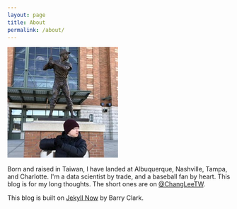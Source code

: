 ```yaml
---
layout: page
title: About
permalink: /about/
---
```


![profile-pic](/figure/source/profile.jpg)

Born and raised in Taiwan, I have landed at Albuquerque, Nashville, Tampa, and Charlotte. I'm a data scientist by trade, and a baseball fan by heart. This blog is for my long thoughts. The short ones are on [@ChangLeeTW](https://twitter.com/ChangLeeTW).

This blog is built on [Jekyll Now](https://github.com/barryclark/jekyll-now) by Barry Clark.

